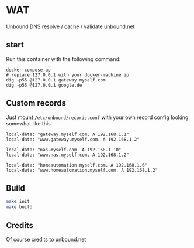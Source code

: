 # WAT

Unbound DNS resolve / cache / validate [unbound.net](https://unbound.net/)

## start

Run this container with the following command:

```console
docker-compose up
# replace 127.0.0.1 with your docker-machine ip
dig -p55 @127.0.0.1 gateway.myself.com
dig -p55 @127.0.0.1 google.de
```

## Custom records

Just mount `/etc/unbound/records.conf` with your own record config looking somewhat like this

```
local-data: "gateway.myself.com. A 192.168.1.1"
local-data: "www.gateway.myself.com. A 192.168.1.2"

local-data: "nas.myself.com. A 192.168.1.10"
local-data: "www.nas.myself.com. A 192.168.1.2"

local-data: "homeautomation.myself.com. A 192.168.1.6"
local-data: "www.homeautomation.myself.com. A 192.168.1.2"
```

## Build

```bash
make init
make build
```

## Credits

Of course credits to [unbound.net](https://unbound.net/)